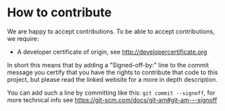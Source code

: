 # How to contribute

We are happy to accept contributions. To be able to accept
contributions, we require:

* A developer certificate of origin, see http://developercertificate.org

In short this means that by adding a "Signed-off-by:" line to the
commit message you certify that you have the rights to contribute
that code to this project, but please read the linked website for a
more in depth description.

You can add such a line by committing like this: `git commit --signoff`,
for more technical info see https://git-scm.com/docs/git-am#git-am---signoff
